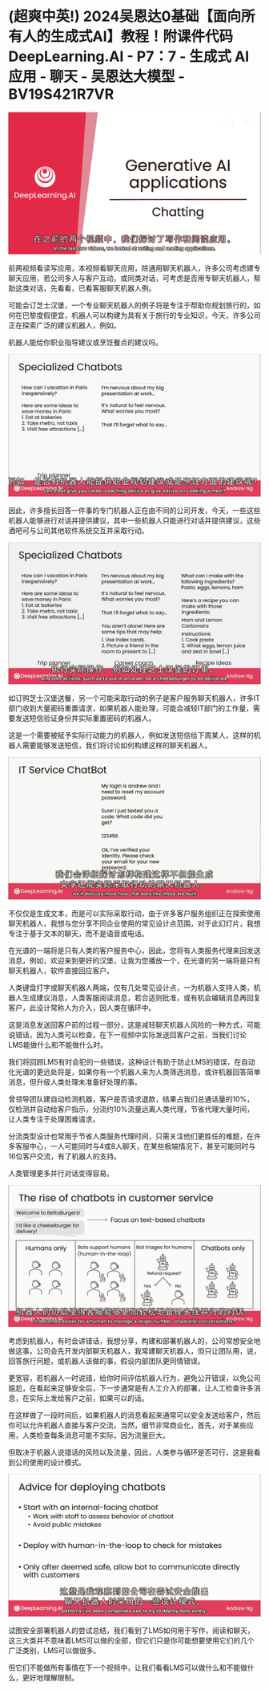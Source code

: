 # (超爽中英!) 2024吴恩达0基础【面向所有人的生成式AI】教程！附课件代码 DeepLearning.AI - P7：7 - 生成式 AI 应用 - 聊天 - 吴恩达大模型 - BV19S421R7VR

![](img/044649adec12d055aad64efdf9b5ba25_0.png)

前两视频看读写应用，本视频看聊天应用，除通用聊天机器人，许多公司考虑建专聊天应用，若公司多人与客户互动，或同类对话，可考虑是否用专聊天机器人，帮助这类对话，先看看，已看客服聊天机器人例。

可能会订芝士汉堡，一个专业聊天机器人的例子将是专注于帮助你规划旅行的，如何在巴黎度假便宜，机器人可以构建为具有关于旅行的专业知识，今天，许多公司正在探索广泛的建议机器人，例如。

机器人能给你职业指导建议或烹饪餐点的建议吗。

![](img/044649adec12d055aad64efdf9b5ba25_2.png)

因此，许多擅长回答一件事的专门机器人正在由不同的公司开发，今天，一些这些机器人能够进行对话并提供建议，其中一些机器人只能进行对话并提供建议，这些酒吧可与公司其他软件系统交互并采取行动。



![](img/044649adec12d055aad64efdf9b5ba25_4.png)

如订购芝士汉堡送餐，另一个可能采取行动的例子是客户服务聊天机器人，许多IT部门收到大量密码重置请求，如果机器人能处理，可能会减轻IT部门的工作量，需要发送短信验证身份并实际重置密码的机器人。

这是一个需要被赋予实际行动能力的机器人，例如发送短信给下周某人，这样的机器人需要能够发送短信，我们将讨论如何构建这样的聊天机器人。



![](img/044649adec12d055aad64efdf9b5ba25_6.png)

不仅仅是生成文本，而是可以实际采取行动，由于许多客户服务组织正在探索使用聊天机器人，我想与您分享不同企业使用的常见设计点范围，对于此幻灯片，我想专注于基于文本的聊天，而不是语音或电话。

在光谱的一端将是只有人类的客户服务中心，因此，您将有人类服务代理来回发送消息，例如，欢迎来到更好的汉堡，让我为您播放一个，在光谱的另一端将是只有聊天机器人，软件直接回应客户。

人类键盘打字或聊天机器人两端，仅有几处常见设计点，一为机器人支持人类，机器人生成建议消息，人类客服阅读消息，若合适则批准，或有机会编辑消息再回复客户，此设计常称人为介入，因人类在循环中。

这是消息发送回客户前的过程一部分，这是减轻聊天机器人风险的一种方式，可能说错话，因为人类可以检查，在下一视频中实际发送回客户之前，当我们讨论LMS能做什么和不能做什么时。

我们将回顾LMS有时会犯的一些错误，这种设计有助于防止LMS的错误，在自动化光谱的更远处将是，如果你有一个机器人来为人类筛选消息，或许机器回答简单消息，但升级人类处理未准备好处理的事。

曾领导团队建自动检测机器，客户是否请求退款，结果占我们总通话量的10%，仅检测并自动给客户指示，分流约10%流量远离人类代理，节省代理大量时间，让人类专注于处理困难请求。

分流类型设计也常用于节省人类服务代理时间，只需关注他们更胜任的难题，在许多客服中心，一人可能同时与4或8人聊天，在某些极端情况下，甚至可能同时与16位客户交流，有了机器人的支持。

人类管理更多并行对话变得容易。

![](img/044649adec12d055aad64efdf9b5ba25_8.png)

考虑到机器人，有时会讲错话，我想分享，构建和部署机器人的，公司常想安全地做这事，公司会先开发内部聊天机器人，我常建聊天机器人，但只让团队用，说，回答旅行问题，或机器人该做的事，假设内部团队更同情错误。

更宽容，若机器人一时说错，给你时间评估机器人行为，避免公开错误，以免公司尴尬，在看起来足够安全后，下一步通常是有人工介入的部署，让人工检查许多消息，在实际上发给客户之前，如果可以的话。

在这样做了一段时间后，如果机器人的消息看起来通常可以安全发送给客户，然后你可以允许机器人直接与客户交流，当然，细节非常商业化，首先，对于某些应用，人类检查每条消息可能不实际，因为流量巨大。

但取决于机器人说错话的风险以及流量，因此，人类参与循环是否可行，这是我看到公司使用的设计模式。

![](img/044649adec12d055aad64efdf9b5ba25_10.png)

试图安全部署机器人的尝试总结，我们看到了LMS如何用于写作，阅读和聊天，这三大类并不意味着LMS可以做的全部，但它们只是你可能想要使用它们的几个广泛类别，LMS可以做很多。

但它们不能做所有事情在下一个视频中，让我们看看LMS可以做什么和不能做什么，更好地理解限制。